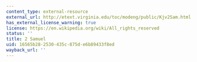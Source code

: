 ```yaml
---
content_type: external-resource
external_url: http://etext.virginia.edu/toc/modeng/public/Kjv2Sam.html
has_external_license_warning: true
license: https://en.wikipedia.org/wiki/All_rights_reserved
status: ''
title: 2 Samuel
uid: 16565b28-2530-435c-875d-e6b89433f8ed
wayback_url: ''
---
```

